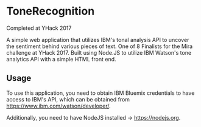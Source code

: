 # ToneRecognition

Completed at YHack 2017

A simple web application that utilizes IBM's tonal analysis API to uncover the sentiment behind various pieces of text. One of 8 Finalists for the Mira challenge at YHack 2017. Built using Node.JS to utilize IBM Watson's tone analytics API with a simple HTML front end.

## Usage

To use this application, you need to obtain IBM Bluemix credentials to have access to IBM's API, which can be obtained from https://www.ibm.com/watson/developer/.

Additionally, you need to have NodeJS installed -> https://nodejs.org. 
